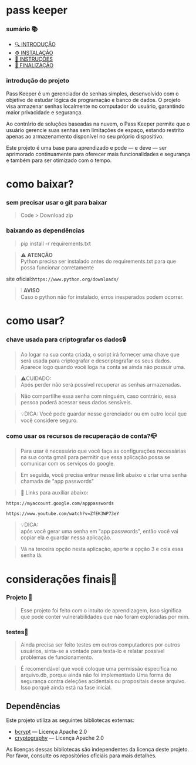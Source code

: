 # pass keeper<br>
### sumário 📚
- [🔍 INTRODUÇÃO](#introdução-do-projeto)
- [⚙️ INSTALAÇÃO](#como-baixar)
- [🚀 INSTRUÇÕES](#como-usar)
- [🏁 FINALIZAÇÃO](#considerações-finais)

### introdução do projeto

Pass Keeper é um gerenciador de senhas simples, desenvolvido com o objetivo de estudar lógica de programação e banco de dados. O projeto visa armazenar senhas localmente no computador do usuário, garantindo maior privacidade e segurança.

Ao contrário de soluções baseadas na nuvem, o Pass Keeper permite que o usuário gerencie suas senhas sem limitações de espaço, estando restrito apenas ao armazenamento disponível no seu próprio dispositivo.

Este projeto é uma base para aprendizado e pode — e deve — ser aprimorado continuamente para oferecer mais funcionalidades e segurança e também para ser otimizado com o tempo.

# como baixar? 
### sem precisar usar o git para baixar
> Code > Download zip
### baixando as dependências
>pip install -r requirements.txt

> ⚠️ **ATENÇÃO**<br>
> Python precisa ser instalado antes do requirements.txt para que possa funcionar corretamente <br>

site oficial:```https://www.python.org/downloads/```

> ❕	**AVISO**<br>
>Caso o python não for instalado, erros inesperados podem ocorrer.

# como usar?
### chave usada para criptografar os dados🔒
>Ao logar na sua conta criada, o script irá fornecer uma chave que será usada para criptografar e descriptografar os seus dados. Aparece logo quando você loga na conta se ainda não possuir uma.

>⚠️CUIDADO: <br>
>Após perder não será possível recuperar as senhas armazenadas.

>Não compartilhe essa senha com ninguém, caso contrário, essa pessoa poderá acessar seus dados sensíveis.

> 💡DICA: Você pode guardar nesse gerenciador ou em outro local que você considere seguro.

### como usar os recursos de recuperação de conta?📪
>Para usar é necessário que você faça as configurações necessárias na sua conta gmail para permitir que essa aplicação possa se comunicar com os serviços do google.

> Em seguida, você precisa entrar nesse link abaixo e criar uma senha chamada de "app passwords"

>🔗 Links para auxiliar abaixo:
```
https://myaccount.google.com/apppasswords
```
```
https://www.youtube.com/watch?v=ZfEK3WP73eY
```
>💡DICA: <br>
>após você gerar uma senha em "app passwords", então você vai copiar ela e guardar nessa aplicação.

>Vá na terceira opção nesta aplicação, aperte a opção 3 e cola essa senha lá.

# considerações finais💭
### Projeto 🧾
> Esse projeto foi feito com o intuito de aprendizagem, isso significa que pode conter vulnerabilidades que não foram exploradas por mim.

### testes🚧
> Ainda precisa ser feito testes em outros computadores por outros usuários, sinta-se a vontade para testa-lo e relatar possível problemas de funcionamento.

> É recomendável que você coloque uma permissão específica no arquivo.db, porque ainda não foi implementado Uma forma de segurança contra deleções acidentais ou propositais desse arquivo. Isso porquê ainda está na fase inicial.

## Dependências

Este projeto utiliza as seguintes bibliotecas externas:

- [bcrypt](https://pypi.org/project/bcrypt/) — Licença Apache 2.0  
- [cryptography](https://pypi.org/project/cryptography/) — Licença Apache 2.0  

As licenças dessas bibliotecas são independentes da licença deste projeto. Por favor, consulte os repositórios oficiais para mais detalhes.